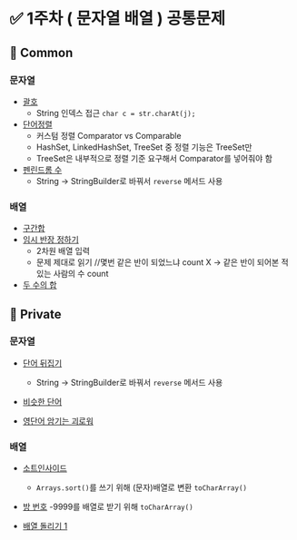 # ✅ 1주차 ( 문자열 배열 ) 공통문제

## 📝 Common

### 문자열
- [괄호](https://www.acmicpc.net/problem/9012)
  - String 인덱스 접근 `char c = str.charAt(j);`
- [단어정렬](https://www.acmicpc.net/problem/1181)
  - 커스텀 정렬 Comparator vs Comparable
  - HashSet, LinkedHashSet, TreeSet 중 정렬 기능은 TreeSet만
  - TreeSet은 내부적으로 정렬 기준 요구해서 Comparator를 넣어줘야 함 
- [펜린드롬 수](https://www.acmicpc.net/problem/1259)
  - String -> StringBuilder로 바꿔서 `reverse` 메서드 사용

### 배열
- [구간합](https://www.acmicpc.net/problem/11659)
- [임시 반장 정하기](https://www.acmicpc.net/problem/1268)
  - 2차원 배열 입력
  - 문제 제대로 읽기  //몇번 같은 반이 되었느냐 count X -> 같은 반이 되어본 적 있는 사람의 수 count 
- [두 수의 합](https://www.acmicpc.net/problem/3273)

## 📝 Private

### 문자열
- [단어 뒤집기](https://www.acmicpc.net/problem/9093) 
  - String -> StringBuilder로 바꿔서 `reverse` 메서드 사용

- [비슷한 단어](https://www.acmicpc.net/problem/1411)

- [영단어 암기는 괴로워](https://www.acmicpc.net/problem/20920)


### 배열
- [소트인사이드](https://www.acmicpc.net/problem/1427) 
  - `Arrays.sort()`를 쓰기 위해 (문자)배열로 변환 `toCharArray()`

- [방 번호](https://www.acmicpc.net/problem/1475) 
  -9999를 배열로 받기 위해 `toCharArray()`

- [배열 돌리기 1](https://www.acmicpc.net/problem/16926)
